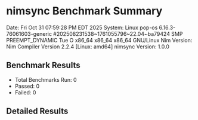 # nimsync Benchmark Summary
Date: Fri Oct 31 07:59:28 PM EDT 2025
System: Linux pop-os 6.16.3-76061603-generic #202508231538~1761055796~22.04~ba79424 SMP PREEMPT_DYNAMIC Tue O x86_64 x86_64 x86_64 GNU/Linux
Nim Version: Nim Compiler Version 2.2.4 [Linux: amd64]
nimsync Version: 1.0.0

## Benchmark Results
- Total Benchmarks Run: 0
- Passed: 0
- Failed: 0

## Detailed Results
